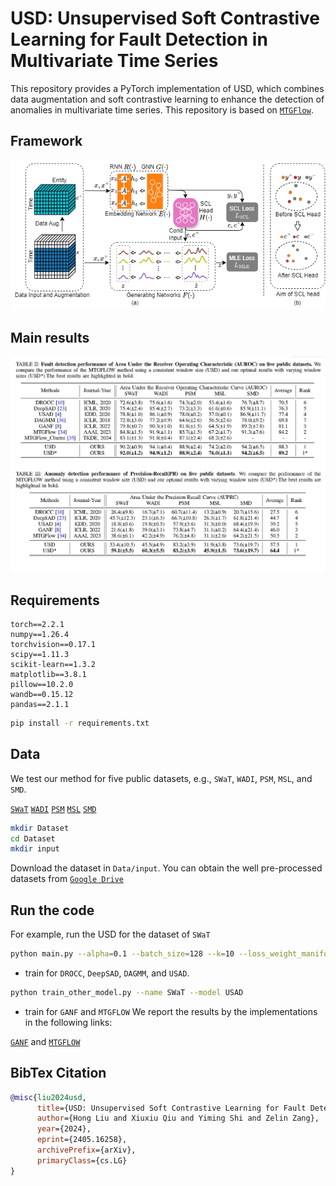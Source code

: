 # USD: Unsupervised Soft Contrastive Learning for Fault Detection in Multivariate Time Series


This repository provides a PyTorch implementation of USD, which combines data augmentation and soft contrastive learning to enhance the detection of anomalies in multivariate time series. This repository is based on [`MTGFlow`](https://github.com/zqhang/MTGFLOW).

## Framework
![Framework](./asset/framework.png)

## Main results
![Results](./asset/results.png)

## Requirements
```plaintext
torch==2.2.1
numpy==1.26.4
torchvision==0.17.1
scipy==1.11.3
scikit-learn==1.3.2
matplotlib==3.8.1
pillow==10.2.0
wandb==0.15.12
pandas==2.1.1
```


```sh
pip install -r requirements.txt
```

## Data
We test our method for five public datasets, e.g., ```SWaT```, ```WADI```, ```PSM```, ```MSL```, and ```SMD```.

[`SWaT`](https://itrust.sutd.edu.sg/itrust-labs_datasets/dataset_info/#swat)
[`WADI`](https://itrust.sutd.edu.sg/itrust-labs_datasets/dataset_info/#wadi)
[`PSM`](https://github.com/tuananhphamds/MST-VAE)
[`MSL`](https://github.com/khundman/telemanom)
[`SMD`](https://github.com/NetManAIOps/OmniAnomaly)

```sh
mkdir Dataset
cd Dataset
mkdir input
```
Download the dataset in ```Data/input```.
You can obtain the well pre-processed datasets from [`Google Drive`](https://drive.google.com/drive/folders/1ZqZmcJjDO4I5-wA1S7QzqAa-GFvjD5Xv?usp=sharing)
## Run the code
For example, run the USD for the dataset of  ```SWaT```
```sh
python main.py --alpha=0.1 --batch_size=128 --k=10 --loss_weight_manifold_ne=5 --loss_weight_manifold_po=1 --lr=0.01 --n_blocks=1 --name=SWaT --seed=18 --train_split=0.6 --window_size=60
```

- train for ```DROCC```, ```DeepSAD```,  ```DAGMM```, and ```USAD```. 
```sh
python train_other_model.py --name SWaT --model USAD
```
- train for ```GANF``` and ```MTGFLOW```
We report the results by the implementations in the following links: 

[`GANF`](https://github.com/EnyanDai/GANF) and [`MTGFLOW`](https://github.com/zqhang/MTGFLOW)

## BibTex Citation

``` bib
@misc{liu2024usd,
      title={USD: Unsupervised Soft Contrastive Learning for Fault Detection in Multivariate Time Series}, 
      author={Hong Liu and Xiuxiu Qiu and Yiming Shi and Zelin Zang},
      year={2024},
      eprint={2405.16258},
      archivePrefix={arXiv},
      primaryClass={cs.LG}
}
```
